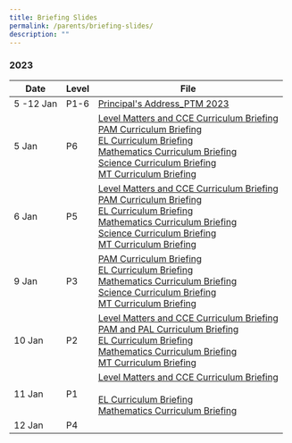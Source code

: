 ```yaml
---
title: Briefing Slides
permalink: /parents/briefing-slides/
description: ""
---
```

### **2023**



| Date | Level | File |
| -------- | -------- | -------- |
| 5 -12 Jan | P1-6     | [Principal's Address_PTM 2023](/files/Briefing%20Slides/P6/Principal's%20Address_PTM%202023.pdf)   |
|5 Jan|P6|[Level Matters and CCE Curriculum Briefing](/files/Briefing%20Slides/P6/P6%20Briefing%20on%20Level%20Matters%20and%20Character%20and%20Citizenship%20Education%20(CCE).pdf)<br>[PAM Curriculum Briefing](/files/Briefing%20Slides/P6/PAM%20curriculum%20briefing%20(P6).pdf)<br>[EL Curriculum Briefing](/files/Briefing%20Slides/P6/P6%20EL%20Curriculum%20Briefing%202023.pdf)<br>[Mathematics Curriculum Briefing](/files/Briefing%20Slides/P6/P6%20Mathematics%20Curriculum%20Briefing%202023.pdf)<br>[Science Curriculum Briefing](/files/Briefing%20Slides/P6/P6%20Science%20Curriculum%20Briefing_5%20Jan%202023%20%20-%20%20Compatibility%20Mode.pdf)<br>[MT Curriculum Briefing](/files/Briefing%20Slides/P6/P6%20MT%20curriculum%20briefing.pdf)|
|6 Jan|P5|[Level Matters and CCE Curriculum Briefing](/files/Briefing%20Slides/P5/P5%20CCE%20Curriculum%20Briefing%206%20Jan%202023.pdf)<br>[PAM Curriculum Briefing](/files/Briefing%20Slides/P5/P5%20PAM%20Curriculum%20Briefing%206%20Jan%202023.pdf)<br>[EL Curriculum Briefing](/files/Briefing%20Slides/P5/P5%20EL%20Curriculum%20Briefing%202023.pdf)<br>[Mathematics Curriculum Briefing](/files/Briefing%20Slides/P5/P5%20Mathematics%20Curriculum%20Briefing%206%20Jan%202023.pdf)<br>[Science Curriculum Briefing](/files/Briefing%20Slides/P5/P5%20Science%20Curriculum%20Briefing%206%20Jan%202023.pdf)<br>[MT Curriculum Briefing](/files/Briefing%20Slides/P5/P5%20MT%20Curriculum%20Briefing%206%20Jan%202023.pdf)|
|9 Jan|P3|[PAM Curriculum Briefing](/files/Briefing%20Slides/P3/PAM%20Curriculum%20Briefing%202023%20(P3,4).pdf)<br>[EL Curriculum Briefing](/files/Briefing%20Slides/P3/P3%20EL%20Curriculum%20Briefing%202023_FINAL.pdf)<br>[Mathematics Curriculum Briefing](/files/Briefing%20Slides/P3/P3%20Mathematics%20Curriculum%20Briefing%202023_9Jan.pdf)<br>[Science Curriculum Briefing](/files/Briefing%20Slides/P3/P3%20Science%20Curriculum%20Briefing_9%20Jan%202023%20%20-%20%20Compatibility%20Mode.pdf)<br>[MT Curriculum Briefing](/files/Briefing%20Slides/P3/P3%20MT%20curriculum%20briefing%202023.pdf)|
|10 Jan| P2|[Level Matters and CCE Curriculum Briefing](/files/Briefing%20Slides/P2/P2%20YH%20&%20AYH%20PTM%20Briefing%20Slides.pdf)<br>[PAM and PAL Curriculum Briefing](/files/Briefing%20Slides/P2/PAM%20and%20PAL%20Curriculum%20Briefing%202023%20(P2).pdf)<br>[EL Curriculum Briefing](/files/Briefing%20Slides/P2/P2%20EL%20Curriculum%20Briefing%202023.pdf)<br>[Mathematics Curriculum Briefing](/files/Briefing%20Slides/P2/P2%20Mathematics%20Curriculum%20Briefing%202023_10Jan.pdf)<br>[MT Curriculum Briefing](/files/Briefing%20Slides/P2/P2%20MT%20curriculum%20briefing%202023.pdf)|
|11 Jan |P1|[Level Matters and CCE Curriculum Briefing](/files/Briefing%20Slides/P1/P1_YH%20PTM%20Briefing%20Slides.pdf)<br><br>[EL Curriculum Briefing](/files/Briefing%20Slides/P1/P1%20EL%20Curriculum%20Briefing%202023.pdf)<br>[Mathematics Curriculum Briefing](/files/Briefing%20Slides/P1/P1%20Mathematics%20Curriculum%20Briefing%202023_11Jan.pdf)<br>
|12 Jan|P4|